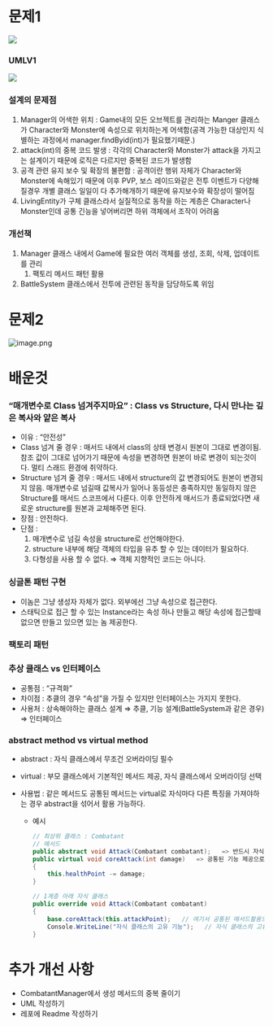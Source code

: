 # 문제1

![](C:\Users\newtk\AppData\Roaming\marktext\images\2025-01-01-20-54-26-image.png)

### UMLV1

![](C:\Users\newtk\AppData\Roaming\marktext\images\2025-01-01-20-54-52-image.png)

### 설계의 문제점

1. Manager의 어색한  위치 : Game내의 모든 오브젝트를 관리하는 Manger 클래스가 Character와 Monster에 속성으로 위치하는게 어색함(공격 가능한 대상인지 식별하는 과정에서 manager.findByid(int)가 필요했기때문.)
2. attack(int)의 중복 코드 발생 : 각각의 Character와 Monster가 attack을 가지고는 설계이기 때문에 로직은 다르지만 중복된 코드가 발생함
3. 공격 관련 유지 보수 및 확장의 불편함 : 공격이란 행위 자체가 Character와 Monster에 속해있기 때문에 이후 PVP, 보스 레이드와같은 전투 이벤트가 다양해질경우 개별 클래스 일일이 다 추가해개하기 때문에 유지보수와 확장성이 떨어짐
4. LivingEntity가 구체 클래스라서 실질적으로 동작을 하는 계층은 Character나 Monster인데 공통 긴능을 넣어버리면 하위 객체에서 조작이 어려움

### 개선책

1. Manager 클래스 내에서 Game에 필요한 여러 객체를 생성, 조회, 삭제, 업데이트를 관리
   1. 팩토리 메서드 패턴 활용
2. BattleSystem 클래스에서 전투에 관련된 동작을 담당하도록 위임

# 문제2

![image.png](https://prod-files-secure.s3.us-west-2.amazonaws.com/e8dc9b1a-ebd7-4746-8b87-278cc7cc5d56/6831ce0b-bea7-48a4-9043-18d23abf5950/image.png)

# 배운것

### “매개변수로 Class 넘겨주지마요” :  Class vs Structure, 다시 만나는 깊은 복사와 얕은 복사

- 이유 : “안전성”
- Class 넘겨 줄 경우 : 매서드 내에서 class의 상태 변경시 원본이 그대로 변경이됨. 참조 값이 그대로 넘어가기 때문에 속성을 변경하면 원본이 바로 변경이 되는것이다. 멀티 스래드 환경에 취약하다.
- Structure 넘겨 줄 경우 : 매서드 내에서 structure의 값 변경되어도 원본이 변경되지 않음. 매개변수로 넘길때 값복사가 일어나 동등성은 충족하지만 동일하지 않은 Structure를 매서드 스코프에서 다룬다. 이후 안전하게 매서드가 종료되었다면 새로운 structure를 원본과 교체해주면 된다.
- 장점 : 안전하다.
- 단점 :
  1. 매개변수로 넘길 속성을 structure로 선언해야한다.
  2. structure 내부에 해당 객체의 타입을 유추 할 수 있는 데이터가 필요하다.
  3. 다형성을 사용 할 수 없다. ⇒ 객체 지향적인 코드는 아니다.

### 싱글톤 패턴 구현

- 이놈은 그냥 생성자 자체가 없다. 외부에선 그냥 속성으로 접근한다.
- 스태틱으로 접근 할 수 있는 Instance라는 속성 하나 만들고 해당 속성에 접근할때 없으면 만들고 있으면 있는 놈 제공한다.

### 팩토리 패턴

### 추상 클래스 vs 인터페이스

- 공통점 : “규격화”
- 차이점 : 추클의 경우 “속성”을 가질 수 있지만 인터페이스는 가지지 못한다.
- 사용처 : 상속해야하는 클래스 설계 ⇒ 추클, 기능 설계(BattleSystem과 같은 경우) ⇒ 인터페이스

### abstract method vs virtual method

- abstract  : 자식 클래스에서 무조건 오버라이딩 필수

- virtual : 부모 클래스에서 기본적인 메서드 제공, 자식 클래스에서 오버라이딩 선택

- 사용법 : 같은 메서드도 공통된 메서드는 virtual로 자식마다 다른 특징을 가져야하는 경우 abstract을 섞어서 활용 가능하다.
  
  - 예시
    
    ```csharp
    // 최상위 클래스 : Combatant
    // 메서드
    public abstract void Attack(Combatant combatant);   => 반드시 자식 클래스에서 오버라이딩
    public virtual void coreAttack(int damage)   => 공통된 기능 제공으로 코드 중복 예방
    {
        this.healthPoint -= damage;
    }
    
    // 1계층 아래 자식 클래스
    public override void Attack(Combatant combatant)
    {
        base.coreAttack(this.attackPoint);   // 여기서 공통된 매서드활용으로 코드 중복 예방
        Console.WriteLine("자식 클래스의 고유 기능");   // 자식 클래스의 고유기능 작성
    }
    ```

# 추가 개선 사항

- CombatantManager에서 생성 메서드의 중복 줄이기
- UML 작성하기
- 레포에 Readme 작성하기